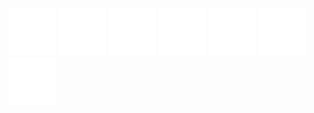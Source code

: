 [![Kirill Osenkov](https://raw.githubusercontent.com/devlooped/sponsors/main/.github/avatars/KirillOsenkov.svg "Kirill Osenkov)")](https://github.com/KirillOsenkov)
[![C. Augusto Proiete](https://raw.githubusercontent.com/devlooped/sponsors/main/.github/avatars/augustoproiete.svg "C. Augusto Proiete)")](https://github.com/augustoproiete)
[![SandRock](https://raw.githubusercontent.com/devlooped/sponsors/main/.github/avatars/sandrock.svg "SandRock)")](https://github.com/sandrock)
[![Amazon Web Services](https://raw.githubusercontent.com/devlooped/sponsors/main/.github/avatars/aws.svg "Amazon Web Services)")](https://github.com/aws)
[![Christian Findlay](https://raw.githubusercontent.com/devlooped/sponsors/main/.github/avatars/MelbourneDeveloper.svg "Christian Findlay)")](https://github.com/MelbourneDeveloper)
[![Clarius Org](https://raw.githubusercontent.com/devlooped/sponsors/main/.github/avatars/clarius.svg "Clarius Org)")](https://github.com/clarius)
[![MFB Technologies, Inc.](https://raw.githubusercontent.com/devlooped/sponsors/main/.github/avatars/MFB-Technologies-Inc.svg "MFB Technologies, Inc.)")](https://github.com/MFB-Technologies-Inc)


